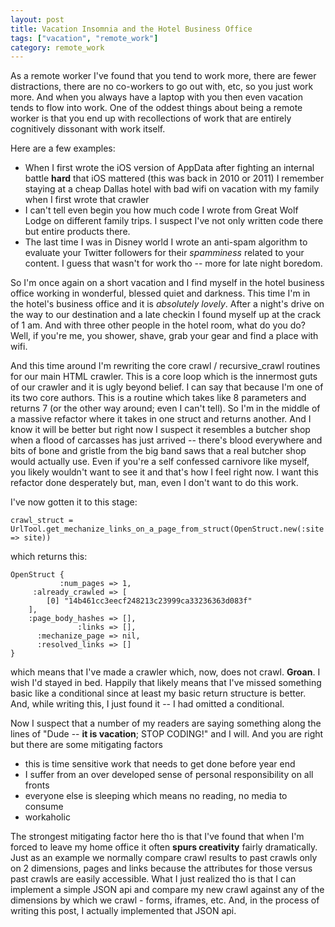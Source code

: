 ```yaml
---
layout: post
title: Vacation Insomnia and the Hotel Business Office
tags: ["vacation", "remote_work"]
category: remote_work
---
```

As a remote worker I've found that you tend to work more, there are fewer distractions, there are no co-workers to go out with, etc, so you just work more.  And when you always have a laptop with you then even vacation tends to flow into work.  One of the oddest things about being a remote worker is that you end up with recollections of work that are entirely cognitively dissonant with work itself.  

Here are a few examples:

* When I first wrote the iOS version of AppData after fighting an internal battle **hard** that iOS mattered (this was back in 2010 or 2011) I remember staying at a cheap Dallas hotel with bad wifi on vacation with my family when I first wrote that crawler
* I can't tell even begin you how much code I wrote from Great Wolf Lodge on different family trips.  I suspect I've not only written code there but entire products there.
* The last time I was in Disney world I wrote an anti-spam algorithm to evaluate your Twitter followers for their *spamminess* related to your content.  I guess that wasn't for work tho -- more for late night boredom.

So I'm once again on a short vacation and I find myself in the hotel business office working in wonderful, blessed quiet and darkness.  This time I'm in the hotel's business office and it is *absolutely lovely*.  After a night's drive on the way to our destination and a late checkin I found myself up at the crack of 1 am.  And with three other people in the hotel room, what do you do?  Well, if you're me, you shower, shave, grab your gear and find a place with wifi.  

And this time around I'm rewriting the core crawl / recursive_crawl routines for our main HTML crawler.  This is a core loop which is the innermost guts of our crawler and it is ugly beyond belief.  I can say that because I'm one of its two core authors.  This is a routine which takes like 8 parameters and returns 7 (or the other way around; even I can't tell).  So I'm in the middle of a massive refactor where it takes in one struct and returns another.  And I know it will be better but right now I suspect it resembles a butcher shop when a flood of carcasses has just arrived -- there's blood everywhere and bits of bone and gristle from the big band saws that a real butcher shop would actually use.  Even if you're a self confessed carnivore like myself, you likely wouldn't want to see it and that's how I feel right now.  I want this refactor done desperately but, man, even I don't want to do this work.

I've now gotten it to this stage:

    crawl_struct = UrlTool.get_mechanize_links_on_a_page_from_struct(OpenStruct.new(:site => site))
    
which returns this:
    
    OpenStruct {
               :num_pages => 1,
         :already_crawled => [
            [0] "14b461cc3eecf248213c23999ca33236363d083f"
        ],
        :page_body_hashes => [],
                   :links => [],
          :mechanize_page => nil,
          :resolved_links => []
    }
    
which means that I've made a crawler which, now, does not crawl.  **Groan**.  I wish I'd stayed in bed.  Happily that likely means that I've missed something basic like a conditional since at least my basic return structure is better.  And, while writing this, I just found it -- I had omitted a conditional. 

Now I suspect that a number of my readers are saying something along the lines of "Dude -- **it is vacation**; STOP CODING!" and I will.  And you are right but there are some mitigating factors

* this is time sensitive work that needs to get done before year end 
* I suffer from an over developed sense of personal responsibility on all fronts
* everyone else is sleeping which means no reading, no media to consume
* workaholic

The strongest mitigating factor here tho is that I've found that when I'm forced to leave my home office it often **spurs creativity** fairly dramatically.  Just as an example we normally compare crawl results to past crawls only on 2 dimensions, pages and links because the attributes for those versus past crawls are easily accessible.  What I just realized tho is that I can implement a simple JSON api and compare my new crawl against any of the dimensions by which we crawl - forms, iframes, etc.  And, in the process of writing this post, I actually implemented that JSON api.